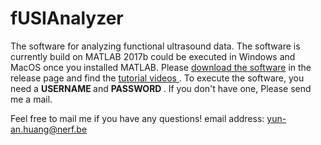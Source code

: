# fUSIAnalyzer 

The software for analyzing functional ultrasound data. The software is currently build on MATLAB 2017b could be executed in Windows and MacOS once you installed MATLAB. Please <a href="https://github.com/YunAnGitHub/fUSIAnalyzer/tags"> download the software</a> in the release page and find the <a href="https://www.youtube.com/playlist?list=PL93HKOLmIO_cK9zdETniLOAj49CIWAb20"> tutorial videos </a>. To execute the software, you need a <b>USERNAME </b> and <b>PASSWORD </b>. If you don't have one, Please send me a mail.


Feel free to mail me if you have any questions!
email address: yun-an.huang@nerf.be
